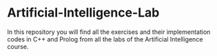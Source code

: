 # Artificial-Intelligence-Lab
In this repository you will find all the exercises and their implementation codes in C++ and Prolog from all the labs of the Artificial Intelligence course. 
